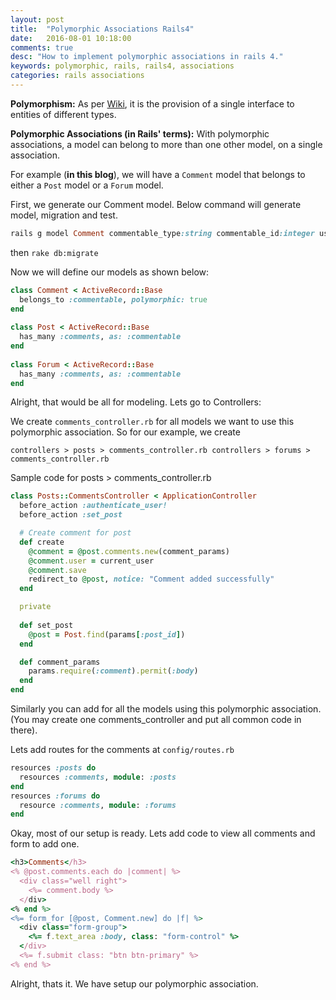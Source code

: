 ```yaml
---
layout: post
title:  "Polymorphic Associations Rails4"
date:   2016-08-01 10:18:00
comments: true
desc: "How to implement polymorphic associations in rails 4."
keywords: polymorphic, rails, rails4, associations
categories: rails associations
---
```


**Polymorphism:** As per [Wiki][poly-wiki], it is the provision of a single interface to entities of different types.

**Polymorphic Associations (in Rails' terms):** With polymorphic associations, a model can belong to more than one other model, on a single association.

For example (**in this blog**), we will have a `Comment` model that belongs to either a `Post` model or a `Forum` model. 

First, we generate our Comment model. Below command will generate model, migration and test.

```ruby
rails g model Comment commentable_type:string commentable_id:integer user_id:integer body:text
```

then `rake db:migrate`

Now we will define our models as shown below:

```ruby
class Comment < ActiveRecord::Base
  belongs_to :commentable, polymorphic: true
end
 
class Post < ActiveRecord::Base
  has_many :comments, as: :commentable
end
 
class Forum < ActiveRecord::Base
  has_many :comments, as: :commentable
end
```

Alright, that would be all for modeling. Lets go to Controllers:

We create `comments_controller.rb` for all models we want to use this polymorphic association. So for our example, we create 

`controllers > posts > comments_controller.rb
controllers > forums > comments_controller.rb`

Sample code for posts > comments_controller.rb

```ruby
class Posts::CommentsController < ApplicationController
  before_action :authenticate_user!
  before_action :set_post

  # Create comment for post
  def create
    @comment = @post.comments.new(comment_params)
    @comment.user = current_user
    @comment.save
    redirect_to @post, notice: "Comment added successfully"
  end

  private
  
  def set_post
    @post = Post.find(params[:post_id])
  end

  def comment_params
    params.require(:comment).permit(:body)
  end
end
```

Similarly you can add for all the models using this polymorphic association. (You may create one comments_controller and put all common code in there).

Lets add routes for the comments at `config/routes.rb`

```ruby
resources :posts do
  resources :comments, module: :posts
end
resources :forums do
  resource :comments, module: :forums
end
```

Okay, most of our setup is ready. Lets add code to view all comments and form to add one.

```ruby
<h3>Comments</h3>
<% @post.comments.each do |comment| %>
  <div class="well right">
    <%= comment.body %>
  </div>
<% end %>
<%= form_for [@post, Comment.new] do |f| %>
  <div class="form-group">
    <%= f.text_area :body, class: "form-control" %>
  </div>
  <%= f.submit class: "btn btn-primary" %>
<% end %>
```

Alright, thats it. We have setup our polymorphic association. 

[poly-wiki]: https://en.wikipedia.org/wiki/Polymorphism_(computer_science)